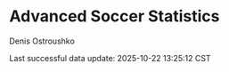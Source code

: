 # Advanced Soccer Statistics
Denis Ostroushko

<!-- gfm -->

Last successful data update: 2025-10-22 13:25:12 CST
